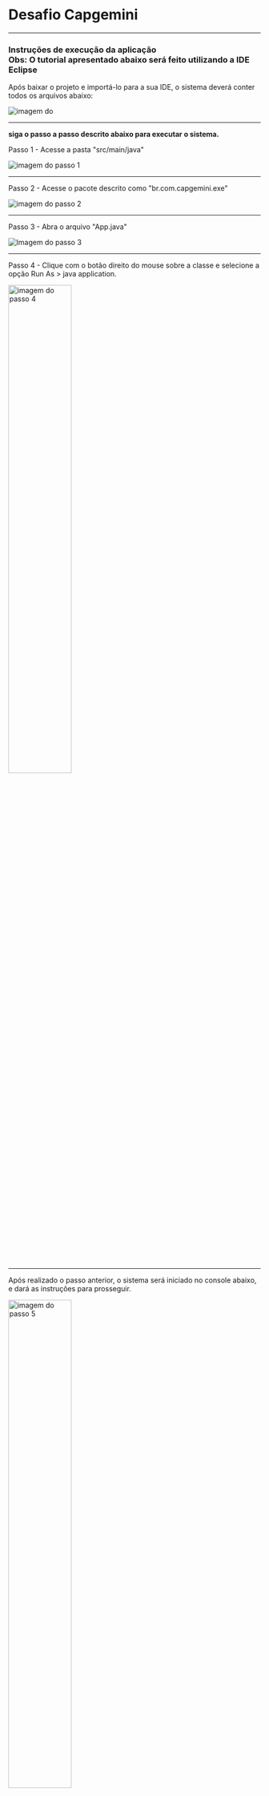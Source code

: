 
 <h1>Desafio Capgemini</h1>
    <hr>
    <section class="sectionAll">
        <div class="title">
            <h3>
                Instruções de execução da aplicação
                <br>
                Obs: O tutorial apresentado abaixo será feito utilizando a IDE Eclipse
            </h3>
        </div>
        <div class="tutorial">
            <p class="instruction">Após baixar o projeto e importá-lo para a sua IDE, o sistema deverá conter todos os arquivos abaixo:</p>
            <img src="./assets/Projeto capgemini.png" alt="imagem do ">
            <br> 
            <hr>
            <strong>siga o passo a passo descrito abaixo para executar o sistema.</strong>
            <br>
            <p class="instruction">Passo 1 - Acesse a pasta "src/main/java"</p>
            <img src="./assets/passo 1.png" alt="imagem do passo 1 ">
            <hr>
            <p class="instruction">Passo 2 - Acesse o pacote descrito como "br.com.capgemini.exe"</p>
            <img src="./assets/passo 2.png" alt="imagem do passo 2">
            <hr>
            <p class="instruction"> Passo 3 - Abra o arquivo "App.java"</p>
            <img src="./assets/passo 3.png" alt="Imagem do passo 3">
            <hr>
            <p class="instruction">Passo 4 - Clique com o botão direito do mouse sobre a classe e selecione a opção Run As > java application.</p>
            <img src="./assets/passo 4.png" alt="imagem do passo 4" style="width: 50%;">
            <hr>
            <p class="instruction">Após realizado o passo anterior, o sistema será iniciado no console abaixo, e dará as instruções para prosseguir.</p>    
            <img src="assets/Passo 5.png" alt="imagem do passo 5" style="width: 50%;">

        </div>
    </section>
